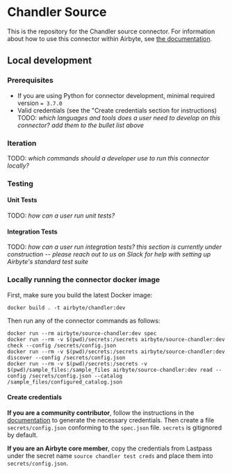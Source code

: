# Chandler Source

This is the repository for the Chandler source connector.
For information about how to use this connector within Airbyte, see [the documentation](https://docs.airbyte.com/integrations/sources/chandler).

## Local development

### Prerequisites
* If you are using Python for connector development, minimal required version `= 3.7.0`
* Valid credentials (see the "Create credentials section for instructions)
TODO: _which languages and tools does a user need to develop on this connector? add them to the bullet list above_

### Iteration
TODO: _which commands should a developer use to run this connector locally?_

### Testing
#### Unit Tests
TODO: _how can a user run unit tests?_

#### Integration Tests
TODO: _how can a user run integration tests?_
_this section is currently under construction -- please reach out to us on Slack for help with setting up Airbyte's standard test suite_


### Locally running the connector docker image

First, make sure you build the latest Docker image:
```
docker build . -t airbyte/chandler:dev
```

Then run any of the connector commands as follows:
```
docker run --rm airbyte/source-chandler:dev spec
docker run --rm -v $(pwd)/secrets:/secrets airbyte/source-chandler:dev check --config /secrets/config.json
docker run --rm -v $(pwd)/secrets:/secrets airbyte/source-chandler:dev discover --config /secrets/config.json
docker run --rm -v $(pwd)/secrets:/secrets -v $(pwd)/sample_files:/sample_files airbyte/source-chandler:dev read --config /secrets/config.json --catalog /sample_files/configured_catalog.json
```

#### Create credentials
**If you are a community contributor**, follow the instructions in the [documentation](https://docs.airbyte.com/integrations/sources/chandler)
to generate the necessary credentials. Then create a file `secrets/config.json` conforming to the `spec.json` file. `secrets` is gitignored by default.

**If you are an Airbyte core member**, copy the credentials from Lastpass under the secret name `source chandler test creds`
and place them into `secrets/config.json`.
